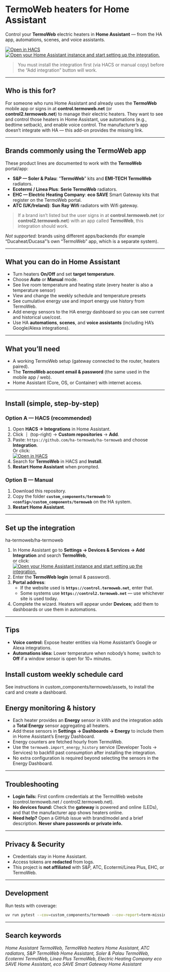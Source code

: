 # TermoWeb heaters for Home Assistant

Control your **TermoWeb** electric heaters in **Home Assistant** — from the HA app, automations, scenes, and voice assistants.

[![Open in HACS](https://my.home-assistant.io/badges/hacs_repository.svg)](https://my.home-assistant.io/redirect/hacs_repository/?owner=ha-termoweb&repository=ha-termoweb&category=integration)
[![Open your Home Assistant instance and start setting up the integration.](https://my.home-assistant.io/badges/config_flow_start.svg)](https://my.home-assistant.io/redirect/config_flow_start/?domain=termoweb)

> You must install the integration first (via HACS or manual copy) before the “Add integration” button will work.

---

## Who is this for?

For someone who runs Home Assistant and already uses the **TermoWeb** mobile app or signs in at **control.termoweb.net** (or **control2.termoweb.net**) to manage their electric heaters. They want to see and control those heaters in Home Assistant, use automations (e.g., bedtime setback), and enable voice control. The manufacturer’s app doesn’t integrate with HA — this add-on provides the missing link.

---

## Brands commonly using the TermoWeb app

These product lines are documented to work with the **TermoWeb** portal/app:

- **S&P — Soler & Palau**: “**TermoWeb**” kits and **EMI-TECH TermoWeb** radiators.
- **Ecotermi / Linea Plus**: **Serie TermoWeb** radiators.
- **EHC — Electric Heating Company**: **eco SAVE** Smart Gateway kits that register on the TermoWeb portal.
- **ATC (UK/Ireland)**: **Sun Ray Wifi** radiators with Wifi gateway.


> If a brand isn’t listed but the user signs in at **control.termoweb.net** (or **control2.termoweb.net**) with an app called **TermoWeb**, this integration should work.

_Not supported:_ brands using different apps/backends (for example “Ducaheat/Ducasa”’s own “TermoWeb” app, which is a separate system).

---

## What you can do in Home Assistant

- Turn heaters **On/Off** and set **target temperature**.
- Choose **Auto** or **Manual** mode.
- See live room temperature and heating state (every heater is also a temperature sensor)
- View and change the weekly schedule and temperature presets
- See cumulative energy use and import energy use history from TermoWeb.
- Add energy sensors to the HA energy dashboard so you can see current and historical use/cost. 
- Use HA **automations**, **scenes**, and **voice assistants** (including HA’s Google/Alexa integrations).

---

## What you’ll need

- A working TermoWeb setup (gateway connected to the router, heaters paired).
- The **TermoWeb account email & password** (the same used in the mobile app / web).
- Home Assistant (Core, OS, or Container) with internet access.

---

## Install (simple, step-by-step)

### Option A — HACS (recommended)

1) Open **HACS → Integrations** in Home Assistant.  
2) Click **⋮** (top-right) → **Custom repositories** → **Add**.  
3) Paste: `https://github.com/ha-termoweb/ha-termoweb` and choose **Integration**.  
   Or click:  
   [![Open in HACS](https://my.home-assistant.io/badges/hacs_repository.svg)](https://my.home-assistant.io/redirect/hacs_repository/?owner=ha-termoweb&repository=ha-termoweb&category=integration)  
4) Search for **TermoWeb** in HACS and **Install**.  
5) **Restart Home Assistant** when prompted.

### Option B — Manual

1) Download this repository.  
2) Copy the folder **`custom_components/termoweb`** to **`<config>/custom_components/termoweb`** on the HA system.  
3) **Restart Home Assistant**.

---

## Set up the integration
ha-termoweb/ha-termoweb
1) In Home Assistant go to **Settings → Devices & Services → Add Integration** and search **TermoWeb**,  
   or click:  
   [![Open your Home Assistant instance and start setting up the integration.](https://my.home-assistant.io/badges/config_flow_start.svg)](https://my.home-assistant.io/redirect/config_flow_start/?domain=termoweb)
2) Enter the **TermoWeb login** (email & password).  
3) **Portal address**:  
   - If the website used is **`https://control.termoweb.net`**, enter that.  
   - Some systems use **`https://control2.termoweb.net`** — use whichever site is used today.  
4) Complete the wizard. Heaters will appear under **Devices**; add them to dashboards or use them in automations.

---

## Tips
- **Voice control:** Expose heater entities via Home Assistant’s Google or Alexa integrations.
- **Automations idea:** Lower temperature when nobody’s home; switch to **Off** if a window sensor is open for 10+ minutes.

## Install custom weekly schedule card

See instructions in custom_components/termoweb/assets, to install the card and create a dashboard.

## Energy monitoring & history
- Each heater provides an **Energy** sensor in kWh and the integration adds a **Total Energy** sensor aggregating all heaters.
- Add these sensors in **Settings → Dashboards → Energy** to include them in Home Assistant’s Energy Dashboard.
- Energy counters are fetched hourly from TermoWeb.
- Use the `termoweb.import_energy_history` service (Developer Tools → Services) to backfill past consumption after installing the integration.
- No extra configuration is required beyond selecting the sensors in the Energy Dashboard.

---

## Troubleshooting

- **Login fails:** First confirm credentials at the TermoWeb website (control.termoweb.net / control2.termoweb.net).  
- **No devices found:** Check the **gateway** is powered and online (LEDs), and that the manufacturer app shows heaters online.  
- **Need help?** Open a GitHub issue with brand/model and a brief description. **Never share passwords or private info.**

---

## Privacy & Security

- Credentials stay in Home Assistant.  
- Access tokens are **redacted** from logs.
- This project is **not affiliated** with S&P, ATC, Ecotermi/Linea Plus, EHC, or TermoWeb.

---

## Development

Run tests with coverage:

```bash
uv run pytest --cov=custom_components/termoweb --cov-report=term-missing
```

---

## Search keywords

*Home Assistant TermoWeb, TermoWeb heaters Home Assistant, ATC radiators, S&P TermoWeb Home Assistant, Soler & Palau TermoWeb, Ecotermi TermoWeb, Linea Plus TermoWeb, Electric Heating Company eco SAVE Home Assistant, eco SAVE Smart Gateway Home Assistant*

